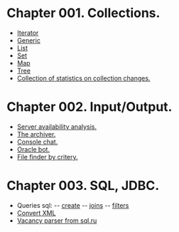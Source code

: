  **Chapter 001. Collections.**
==================================
- [Iterator](https://github.com/ilya-as/job4j/tree/master/chapter_001/src/main/java/ru/job4j/iterator)
- [Generic](https://github.com/ilya-as/job4j/tree/master/chapter_001/src/main/java/ru/job4j/generic)
- [List](https://github.com/ilya-as/job4j/tree/master/chapter_001/src/main/java/ru/job4j/list)
- [Set](https://github.com/ilya-as/job4j/tree/master/chapter_001/src/main/java/ru/job4j/set)
- [Map](https://github.com/ilya-as/job4j/tree/master/chapter_001/src/main/java/ru/job4j/map)
- [Tree](https://github.com/ilya-as/job4j/tree/master/chapter_001/src/main/java/ru/job4j/tree)
- [Collection of statistics on collection changes.](https://github.com/ilya-as/job4j/tree/master/chapter_001/src/main/java/ru/job4j/statistic)


 **Chapter 002. Input/Output.**
==================================
- [Server availability analysis.](https://github.com/ilya-as/job4j/blob/master/chapter_002/src/main/java/ru/job4j/io/Analizy.java)
- [The archiver.](https://github.com/ilya-as/job4j/tree/master/chapter_002/src/main/java/ru/job4j/io/archive)
- [Console chat.](https://github.com/ilya-as/job4j/blob/master/chapter_002/src/main/java/ru/job4j/io/ConsoleChat.java)
- [Oracle bot.](https://github.com/ilya-as/job4j/tree/master/chapter_002/src/main/java/ru/job4j/socket)
- [File finder by critery.](https://github.com/ilya-as/job4j/tree/master/chapter_002/src/main/java/ru/job4j/exam)


**Chapter 003. SQL, JDBC.**
==================================
- Queries sql: -- [create](https://github.com/ilya-as/job4j/tree/master/chapter_003/src/main/java/ru/job4j/crud) -- [joins](https://github.com/ilya-as/job4j/blob/master/chapter_003/src/main/java/ru/job4j/joins/car_catalog.sql) -- [filters](https://github.com/ilya-as/job4j/blob/master/chapter_003/src/main/java/ru/job4j/query/filters.sql)
- [Convert XML](https://github.com/ilya-as/job4j/tree/master/chapter_003/src/main/java/ru/job4j/jdbc/xmlxslt)
- [Vacancy parser from sql.ru](https://github.com/ilya-as/job4j/tree/master/chapter_003/src/main/java/ru/job4j/parser)
   
  
 
 
 
